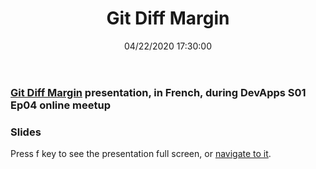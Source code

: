 ﻿---
title: 'Git Diff Margin'
permalink: /2021/10/19/git-diff-margin/
date: 04/22/2020 17:30:00
disqusIdentifier: 20211019013205
tags: [.NET, Dapr]
excerpt: Git Diff Margin presentation, in French, during DevApps S01 Ep04 online meetup
slides: https://laurentkempe.com/presentations/Git%20Diff%20Margin/index.html#/
---

### [Git Diff Margin](https://marketplace.visualstudio.com/items?itemName=LaurentKempe.GitDiffMargin) presentation, in French, during DevApps S01 Ep04 online meetup

<?# Plyr video=LoN_G3mva2c start=1395 /?>

### Slides

Press f key to see the presentation full screen, or [navigate to it](https://laurentkempe.com/presentations/Git%20Diff%20Margin/index.html#/).

<?# Reveal Src=https://laurentkempe.com/presentations/Git%20Diff%20Margin/index.html#/ /?>
